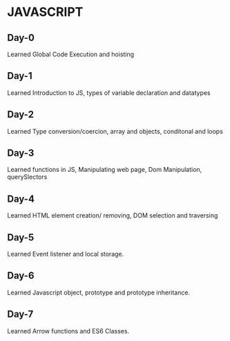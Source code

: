 # JAVASCRIPT

## Day-0

  Learned Global Code Execution and hoisting

## Day-1

  Learned Introduction to JS, types of variable declaration and datatypes

## Day-2

  Learned Type conversion/coercion, array and objects, conditonal and loops

## Day-3

  Learned functions in JS, Manipulating web page, Dom Manipulation, querySlectors

## Day-4

  Learned HTML element creation/ removing, DOM selection and traversing

## Day-5

  Learned Event listener and local storage.

## Day-6

  Learned Javascript object, prototype and prototype inheritance.

## Day-7

  Learned Arrow functions and ES6 Classes.
